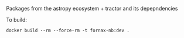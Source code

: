 Packages from the astropy ecosystem + tractor and its depepndencies

To build:

    docker build --rm --force-rm -t fornax-nb:dev .
